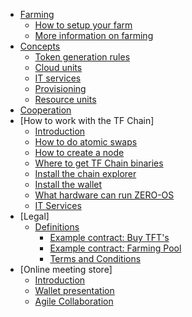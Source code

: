 * [Farming](tf_farming.md)
    * [How to setup your farm](farming_setup.md)
    * [More information on farming](farming_info.md)
* [Concepts](concepts.md)
    * [Token generation rules](token_generation_rules.md)
    * [Cloud units](cloud_units.md)
    * [IT services](it_services.md)
    * [Provisioning](provisioning.md)
    * [Resource units](resource_units.md)
* [Cooperation](what_does_a_cooperative_do.md)
* [How to work with the TF Chain]
    * [Introduction](tf_farming/howto/)
    * [How to do atomic swaps](atomic_swaps.md)
    * [How to create a node](create_node.md)
    * [Where to get TF Chain binaries](get_binaries.md)
    * [Install the chain explorer](tfchain_explorer.md.md)
    * [Install the wallet](wallet.md)
    * [What hardware can run ZERO-OS](zero_boot_hardware.md)
    * [IT Services](it_services.md)
* [Legal]
    * [Definitions](definitions.md)
      * [Example contract: Buy TFT's](buy_tfts_from_farmer_example_contract.md)
      * [Example contract: Farming Pool](farmer_buys_farmingpool_example_contract.md)
      * [Terms and Conditions](termsconditions.md)
* [Online meeting store]
    * [Introduction](online_meetings.md)
    * [Wallet presentation](online_meeting_wallet.md)
    * [Agile Collaboration](agile_collaboration.md)
